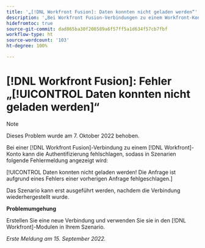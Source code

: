 ```yaml
---
title: '„[!DNL Workfront Fusion]: Daten konnten nicht geladen werden“'
description: '„Bei Workfront Fusion-Verbindungen zu einem Workfront-Konto kann die Authentifizierung fehlschlagen, was dazu führt, dass Szenarien den folgenden Fehler auslösen: Laden der Daten fehlgeschlagen! Die Anfrage ist aufgrund eines Fehlers einer vorherigen Anfrage fehlgeschlagen.“'
hidefromtoc: true
source-git-commit: dad865ba30f208589a6f57ff5a1d634f57cb7fbf
workflow-type: ht
source-wordcount: '103'
ht-degree: 100%

---
```



# [!DNL Workfront Fusion]: Fehler „[!UICONTROL Daten konnten nicht geladen werden]“

>[!NOTE]
>
>Dieses Problem wurde am 7. Oktober 2022 behoben.

Bei einer [!DNL Workfront Fusion]-Verbindung zu einem [!DNL Workfront]-Konto kann die Authentifizierung fehlschlagen, sodass in Szenarien folgende Fehlermeldung angezeigt wird:

[!UICONTROL Daten konnten nicht geladen werden! Die Anfrage ist aufgrund eines Fehlers einer vorherigen Anfrage fehlgeschlagen.]

Das Szenario kann erst ausgeführt werden, nachdem die Verbindung wiederhergestellt wurde.

**Problemumgehung**

Erstellen Sie eine neue Verbindung und verwenden Sie sie in den [!DNL Workfront]-Modulen in Ihrem Szenario.

_Erste Meldung am 15. September 2022._
